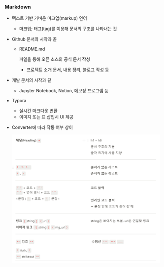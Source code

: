 ### Markdown

- 텍스트 기반 가벼운 마크업(markup) 언어

  - 마크업; 태그(tag)를 이용해 문서의 구조를 나타내는 것

- Github 문서의 시작과 끝

  - README.md

     파일을 통해 오픈 소스의 공식 문서 작성

    - 프로젝트 소개 문서, 내용 정리, 블로그 작성 등

- 개발 문서의 시작과 끝

  - Jupyter Notebook, Notion, 메모장 프로그램 등

- Typora

  - 실시간 마크다운 변환
  - 이미지 또는 표 삽입시 UI 제공

- Converter에 따라 작동 여부 상이

  ![image-20220715133157236](Markdown.assets/image-20220715133157236.png)